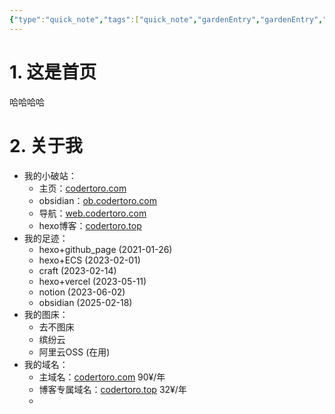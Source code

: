 ```yaml
---
{"type":"quick_note","tags":["quick_note","gardenEntry","gardenEntry","gardenEntry"],"title":"My Obsidian","author":"codertoro","establish":"2025-03-03 20：01：58","dg-home":"true","dg-publish":true,"dg-show-local-graph":"true","permalink":"/Ideas/000-主页/","dgShowLocalGraph":"true","dgPassFrontmatter":true,"created":"2025-03-04T09:16:00.841+08:00","updated":"2025-03-05T09:42:59.377+08:00"}
---
```


# 1. 这是首页
哈哈哈哈

# 2. 关于我
- 我的小破站：
	- 主页：[codertoro.com](codertoro.com)
	- obsidian：[ob.codertoro.com](ob.codertoro.com)
	- 导航：[web.codertoro.com](web.codertoro.com)
	- hexo博客：[codertoro.top](codertoro.top)
- 我的足迹：
	- hexo+github_page (2021-01-26)
	- hexo+ECS (2023-02-01) 
	- craft (2023-02-14)
	- hexo+vercel (2023-05-11)
	- notion (2023-06-02)
	- obsidian (2025-02-18)
- 我的图床：
	- 去不图床
	- 缤纷云
	- 阿里云OSS (在用)
- 我的域名：
	- 主域名：[codertoro.com](codertoro.com)  90¥/年
	- 博客专属域名：[codertoro.top](codertoro.top) 32¥/年
	- 
